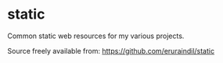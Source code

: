# static
Common static web resources for my various projects.

Source freely available from: https://github.com/eruraindil/static
